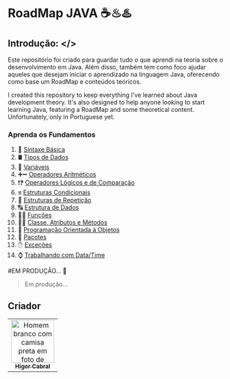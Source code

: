 # RoadMap JAVA ☕♨♨️

## Introdução: </>
Este repositório foi criado para guardar tudo o que aprendi na teoria sobre o desenvolvimento em Java. Além disso, também tem como foco ajudar aqueles que desejam iniciar o aprendizado na linguagem Java, oferecendo como base um RoadMap e conteúdos teóricos.

I created this repository to keep everything I've learned about Java development theory. It's also designed to help anyone looking to start learning Java, featuring a RoadMap and some theoretical content. Unfortunately, only in Portuguese yet.

### Aprenda os Fundamentos

1. 🥇 [Sintaxe Básica](https://github.com/FowlerAsch/RoadMapJava/tree/main/1.%20Aprenda%20os%20Fundamentos/1.0%20Basic%20Syntax)
2. 🛢️ [Tipos de Dados](https://github.com/FowlerAsch/RoadMapJava/tree/main/1.%20Aprenda%20os%20Fundamentos/1.1%20DataTypes%20and%20Variables)
3. 🚦 [Variáveis]()
4. ➕➖ [Operadores Aritméticos]()
5. ❗❓ [Operadores Lógicos e de Comparação]()
6. 🔛 [Estruturas Condicionais](https://github.com/FowlerAsch/RoadMapJava/tree/main/1.%20Aprenda%20os%20Fundamentos/1.2%20Conditionals)
7. 🔄 [Estruturas de Repetição](https://github.com/FowlerAsch/RoadMapJava/tree/main/1.%20Aprenda%20os%20Fundamentos/1.3%20Loops)
8.  🔠 [Estrutura de Dados](https://github.com/FowlerAsch/RoadMapJava/tree/main/1.%20Aprenda%20os%20Fundamentos/1.4%20DataStructures)
9. 🏃‍♂ [Funções](https://github.com/FowlerAsch/RoadMapJava/tree/main/1.%20Aprenda%20os%20Fundamentos/1.6%20Functions)
10. 🏃‍♂ [Classe, Atributos e Métodos](https://github.com/FowlerAsch/RoadMapJava/tree/main/1.%20Aprenda%20os%20Fundamentos/1.7%20Classe%26Atributos%26Metodos)
11. 📝 [Programação Orientada à Objetos](https://github.com/FowlerAsch/RoadMapJava/tree/main/1.%20Aprenda%20os%20Fundamentos/1.8%20POO)
12. 📂 [Pacotes](https://github.com/FowlerAsch/RoadMapJava/tree/main/1.%20Aprenda%20os%20Fundamentos/1.9%20Packages)
13. ✋ [Exceções](https://github.com/FowlerAsch/RoadMapJava/tree/main/1.%20Aprenda%20os%20Fundamentos/2.0%20Exceptions%20Handing)
14. ⌚ [Trabalhando com Data/Time](https://github.com/FowlerAsch/RoadMapJava/tree/main/1.%20Aprenda%20os%20Fundamentos/2.1%20Working%20with%20DataTime)

#EM PRODUÇÃO... 🚧
> Em produção... 

<h2 >Criador</h2>
<table>
  <tr>
    <td align="center"><a href="https://www.linkedin.com/in/higor-cabrall/"><img src="https://avatars.githubusercontent.com/u/104106899?s=400&u=6ae8d212fe0462f9af2b7b1227276bd78b9dcf51&v=4" width="100px;" alt="Homem branco com camisa preta em foto de perfil"/><br/><sub><b>Higor Cabral</b></sub></a></td>
  </tr>
